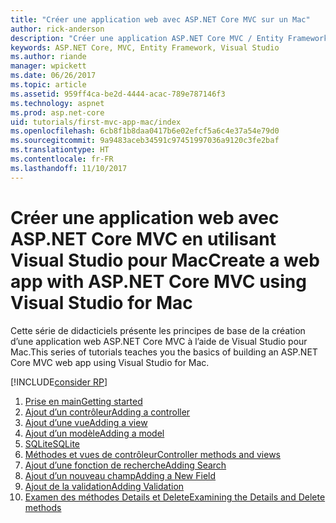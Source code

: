 ```yaml
---
title: "Créer une application web avec ASP.NET Core MVC sur un Mac"
author: rick-anderson
description: "Créer une application ASP.NET Core MVC / Entity Framework avec Visual Studio pour Mac"
keywords: ASP.NET Core, MVC, Entity Framework, Visual Studio
ms.author: riande
manager: wpickett
ms.date: 06/26/2017
ms.topic: article
ms.assetid: 959ff4ca-be2d-4444-acac-789e787146f3
ms.technology: aspnet
ms.prod: asp.net-core
uid: tutorials/first-mvc-app-mac/index
ms.openlocfilehash: 6cb8f1b8daa0417b6e02efcf5a6c4e37a54e79d0
ms.sourcegitcommit: 9a9483aceb34591c97451997036a9120c3fe2baf
ms.translationtype: HT
ms.contentlocale: fr-FR
ms.lasthandoff: 11/10/2017
---
```

# <a name="create-a-web-app-with-aspnet-core-mvc-using-visual-studio-for-mac"></a><span data-ttu-id="4e529-104">Créer une application web avec ASP.NET Core MVC en utilisant Visual Studio pour Mac</span><span class="sxs-lookup"><span data-stu-id="4e529-104">Create a web app with ASP.NET Core MVC using Visual Studio for Mac</span></span>

<span data-ttu-id="4e529-105">Cette série de didacticiels présente les principes de base de la création d’une application web ASP.NET Core MVC à l’aide de Visual Studio pour Mac.</span><span class="sxs-lookup"><span data-stu-id="4e529-105">This series of tutorials teaches you the basics of building an ASP.NET Core MVC web app using Visual Studio for Mac.</span></span> 

[!INCLUDE[consider RP](../../includes/razor.md)]

1. [<span data-ttu-id="4e529-106">Prise en main</span><span class="sxs-lookup"><span data-stu-id="4e529-106">Getting started</span></span>](start-mvc.md)
1. [<span data-ttu-id="4e529-107">Ajout d’un contrôleur</span><span class="sxs-lookup"><span data-stu-id="4e529-107">Adding a controller</span></span>](adding-controller.md)
1. [<span data-ttu-id="4e529-108">Ajout d’une vue</span><span class="sxs-lookup"><span data-stu-id="4e529-108">Adding a view</span></span>](adding-view.md)
1. [<span data-ttu-id="4e529-109">Ajout d’un modèle</span><span class="sxs-lookup"><span data-stu-id="4e529-109">Adding a model</span></span>](adding-model.md)
1. [<span data-ttu-id="4e529-110">SQLite</span><span class="sxs-lookup"><span data-stu-id="4e529-110">SQLite</span></span>](working-with-sql.md)
1. [<span data-ttu-id="4e529-111">Méthodes et vues de contrôleur</span><span class="sxs-lookup"><span data-stu-id="4e529-111">Controller methods and views</span></span>](controller-methods-views.md)
1. [<span data-ttu-id="4e529-112">Ajout d’une fonction de recherche</span><span class="sxs-lookup"><span data-stu-id="4e529-112">Adding Search</span></span>](search.md)
1. [<span data-ttu-id="4e529-113">Ajout d’un nouveau champ</span><span class="sxs-lookup"><span data-stu-id="4e529-113">Adding a New Field</span></span>](new-field.md)
1. [<span data-ttu-id="4e529-114">Ajout de la validation</span><span class="sxs-lookup"><span data-stu-id="4e529-114">Adding Validation</span></span>](validation.md)
1. [<span data-ttu-id="4e529-115">Examen des méthodes Details et Delete</span><span class="sxs-lookup"><span data-stu-id="4e529-115">Examining the Details and Delete methods</span></span>](xref:tutorials/first-mvc-app/details)
